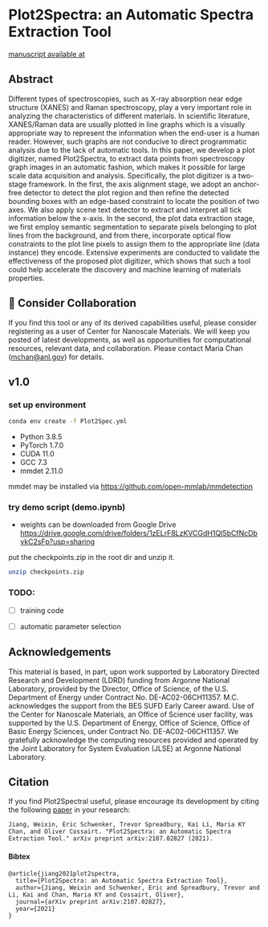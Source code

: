 # Plot2Spectra: an Automatic Spectra Extraction Tool
[manuscript available at](https://arxiv.org/abs/2107.02827)

## Abstract
Different types of spectroscopies, such as X-ray absorption near edge structure (XANES) and Raman spectroscopy, play a very important role in analyzing the characteristics of different materials. In scientific literature, XANES/Raman data are usually plotted in line graphs which is a visually appropriate way to represent the information when the end-user is a human reader. However, such graphs are not conducive to direct programmatic analysis due to the lack of automatic tools. In this paper, we develop a plot digitizer, named Plot2Spectra, to extract data points from spectroscopy graph images in an automatic fashion, which makes it possible for large scale data acquisition and analysis. Specifically, the plot digitizer is a two-stage framework. In the first, the axis alignment stage, we adopt an anchor-free detector to detect the plot region and then refine the detected bounding boxes with an edge-based constraint to locate the position of two axes. We also apply scene text detector to extract and interpret all tick information below the x-axis. In the second, the plot data extraction stage, we first employ semantic segmentation to separate pixels belonging to plot lines from the background, and from there, incorporate optical flow constraints to the plot line pixels to assign them to the appropriate line (data instance) they encode. Extensive experiments are conducted to validate the effectiveness of the proposed plot digitizer, which shows that such a tool could help accelerate the discovery and machine learning of materials properties.


## 🤔 Consider Collaboration

If you find this tool or any of its derived capabilities useful, please consider registering as a user of Center for Nanoscale Materials. We will keep you posted of latest developments, as well as opportunities for computational resources, relevant data, and collaboration. Please contact Maria Chan (mchan@anl.gov) for details.




## v1.0

### set up environment
```bash
conda env create -f Plot2Spec.yml
``` 
- Python 3.8.5
- PyTorch 1.7.0
- CUDA 11.0 
- GCC 7.3
- mmdet 2.11.0

mmdet may be installed via https://github.com/open-mmlab/mmdetection

### try demo script (demo.ipynb)

- weights can be downloaded from Google Drive https://drive.google.com/drive/folders/1zELrF8LzKVCGdH1QI5bCfNcDbvkC2sFp?usp=sharing

put the checkpoints.zip in the root dir and unzip it.
```bash
unzip checkpoints.zip
``` 
 

### TODO: 
- [ ] training code
- [ ] automatic parameter selection


## Acknowledgements <a name="credits"></a>
This material is based, in part, upon work supported by Laboratory Directed Research and Development (LDRD) funding from Argonne National Laboratory, provided by the Director, Office of Science, of the U.S. Department of Energy under Contract No. DE-AC02-06CH11357. M.C. acknowledges the support from the BES SUFD Early Career award. Use of the Center for Nanoscale Materials, an Office of Science user facility, was supported by the U.S. Department of Energy, Office of Science, Office of Basic Energy Sciences, under Contract No. DE-AC02-06CH11357. We gratefully acknowledge the computing resources provided and operated by the Joint Laboratory for System Evaluation (JLSE) at Argonne National Laboratory.


## Citation
If you find Plot2Spectral useful, please encourage its development by citing the following [paper](https://arxiv.org/abs/2107.02827) in your research:
```
Jiang, Weixin, Eric Schwenker, Trevor Spreadbury, Kai Li, Maria KY Chan, and Oliver Cossairt. "Plot2Spectra: an Automatic Spectra Extraction Tool." arXiv preprint arXiv:2107.02827 (2021).
```

#### Bibtex
```
@article{jiang2021plot2spectra,
  title={Plot2Spectra: an Automatic Spectra Extraction Tool},
  author={Jiang, Weixin and Schwenker, Eric and Spreadbury, Trevor and Li, Kai and Chan, Maria KY and Cossairt, Oliver},
  journal={arXiv preprint arXiv:2107.02827},
  year={2021}
}
```